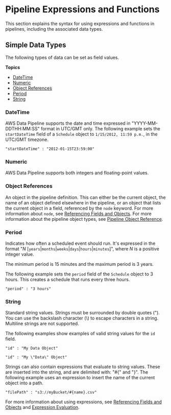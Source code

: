 # Pipeline Expressions and Functions<a name="dp-expressions-functions"></a>

This section explains the syntax for using expressions and functions in pipelines, including the associated data types\.

## Simple Data Types<a name="dp-pipeline-datatypes"></a>

The following types of data can be set as field values\.

**Topics**
+ [DateTime](#dp-datatype-datetime)
+ [Numeric](#dp-datatype-numeric)
+ [Object References](#dp-datatype-object-reference)
+ [Period](#dp-datatype-period)
+ [String](#dp-datatype-section)

### DateTime<a name="dp-datatype-datetime"></a>

 AWS Data Pipeline supports the date and time expressed in "YYYY\-MM\-DDTHH:MM:SS" format in UTC/GMT only\. The following example sets the `startDateTime` field of a `Schedule` object to `1/15/2012, 11:59 p.m.`, in the UTC/GMT timezone\. 

```
"startDateTime" : "2012-01-15T23:59:00"
```

### Numeric<a name="dp-datatype-numeric"></a>

 AWS Data Pipeline supports both integers and floating\-point values\. 

### Object References<a name="dp-datatype-object-reference"></a>

An object in the pipeline definition\. This can either be the current object, the name of an object defined elsewhere in the pipeline, or an object that lists the current object in a field, referenced by the `node` keyword\. For more information about `node`, see [Referencing Fields and Objects](dp-pipeline-expressions.md#dp-pipeline-expressions-reference)\. For more information about the pipeline object types, see [Pipeline Object Reference](dp-pipeline-objects.md)\. 

### Period<a name="dp-datatype-period"></a>

 Indicates how often a scheduled event should run\. It's expressed in the format "*N* \[`years`\|`months`\|`weeks`\|`days`\|`hours`\|`minutes`\]", where *N* is a positive integer value\. 

The minimum period is 15 minutes and the maximum period is 3 years\.

The following example sets the `period` field of the `Schedule` object to 3 hours\. This creates a schedule that runs every three hours\.

```
"period" : "3 hours"
```

### String<a name="dp-datatype-section"></a>

 Standard string values\. Strings must be surrounded by double quotes \("\)\. You can use the backslash character \(\\\) to escape characters in a string\. Multiline strings are not supported\. 

The following examples show examples of valid string values for the `id` field\.

```
"id" : "My Data Object"

"id" : "My \"Data\" Object"
```

Strings can also contain expressions that evaluate to string values\. These are inserted into the string, and are delimited with: "\#\{" and "\}"\. The following example uses an expression to insert the name of the current object into a path\.

```
"filePath" : "s3://myBucket/#{name}.csv"
```

For more information about using expressions, see [Referencing Fields and Objects](dp-pipeline-expressions.md#dp-pipeline-expressions-reference) and [Expression Evaluation](dp-pipeline-expressions.md#dp-datatype-functions)\.